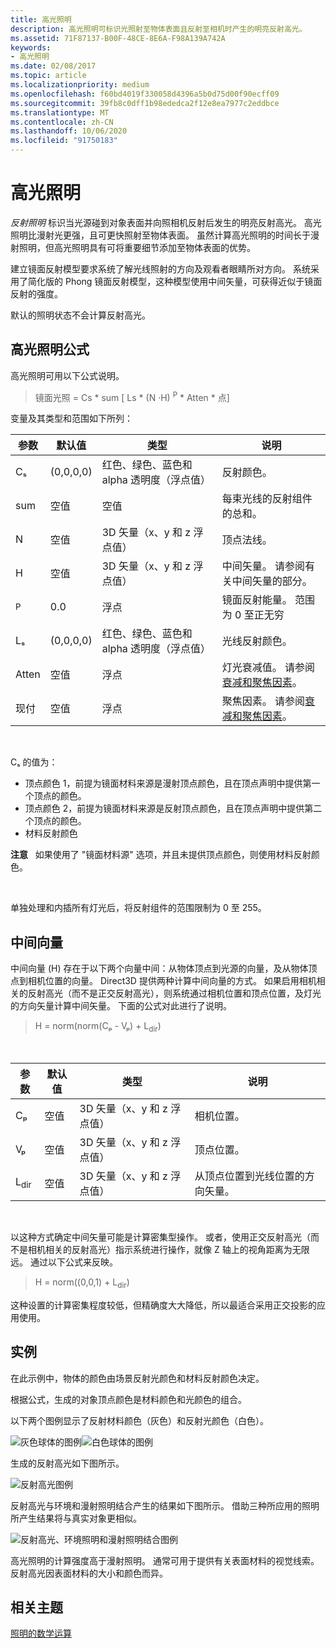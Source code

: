 ```yaml
---
title: 高光照明
description: 高光照明可标识光照射至物体表面且反射至相机时产生的明亮反射高光。
ms.assetid: 71F87137-B00F-48CE-8E6A-F98A139A742A
keywords:
- 高光照明
ms.date: 02/08/2017
ms.topic: article
ms.localizationpriority: medium
ms.openlocfilehash: f60bd4019f330058d4396a5b0d75d00f90ecff09
ms.sourcegitcommit: 39fb8c0dff1b98ededca2f12e8ea7977c2eddbce
ms.translationtype: MT
ms.contentlocale: zh-CN
ms.lasthandoff: 10/06/2020
ms.locfileid: "91750183"
---
```

# <a name="specular-lighting"></a>高光照明


*反射照明* 标识当光源碰到对象表面并向照相机反射后发生的明亮反射高光。 高光照明比漫射光更强，且可更快照射至物体表面。 虽然计算高光照明的时间长于漫射照明，但高光照明具有可将重要细节添加至物体表面的优势。

建立镜面反射模型要求系统了解光线照射的方向及观看者眼睛所对方向。 系统采用了简化版的 Phong 镜面反射模型，这种模型使用中间矢量，可获得近似于镜面反射的强度。

默认的照明状态不会计算反射高光。

## <a name="span-idspecular_lighting_equationspanspan-idspecular_lighting_equationspanspan-idspecular_lighting_equationspanspecular-lighting-equation"></a><span id="Specular_Lighting_Equation"></span><span id="specular_lighting_equation"></span><span id="SPECULAR_LIGHTING_EQUATION"></span>高光照明公式


高光照明可用以下公式说明。

> 镜面光照 = Cs \* sum \[ Ls \* (N ·H) <sup>P</sup> \* Atten \* 点\]

变量及其类型和范围如下所列：

| 参数    | 默认值 | 类型                                                             | 说明                                                                                            |
|--------------|---------------|------------------------------------------------------------------|--------------------------------------------------------------------------------------------------------|
| Cₛ           | (0,0,0,0)     | 红色、绿色、蓝色和 alpha 透明度（浮点值） | 反射颜色。                                                                                        |
| sum          | 空值           | 空值                                                              | 每束光线的反射组件的总和。                                                          |
| N            | 空值           | 3D 矢量（x、y 和 z 浮点值）                    | 顶点法线。                                                                                         |
| H            | 空值           | 3D 矢量（x、y 和 z 浮点值）                    | 中间矢量。 请参阅有关中间矢量的部分。                                                |
| <sup>P</sup> | 0.0           | 浮点                                                   | 镜面反射能量。 范围为 0 至正无穷                                                     |
| Lₛ           | (0,0,0,0)     | 红色、绿色、蓝色和 alpha 透明度（浮点值） | 光线反射颜色。                                                                                  |
| Atten        | 空值           | 浮点                                                   | 灯光衰减值。 请参阅[衰减和聚焦因素](attenuation-and-spotlight-factor.md)。 |
| 现付         | 空值           | 浮点                                                   | 聚焦因素。 请参阅[衰减和聚焦因素](attenuation-and-spotlight-factor.md)。        |

 

Cₛ 的值为：

-   顶点颜色 1，前提为镜面材料来源是漫射顶点颜色，且在顶点声明中提供第一个顶点的颜色。
-   顶点颜色 2，前提为镜面材料来源是反射顶点颜色，且在顶点声明中提供第二个顶点的颜色。
-   材料反射颜色

**注意**   如果使用了 "镜面材料源" 选项，并且未提供顶点颜色，则使用材料反射颜色。

 

单独处理和内插所有灯光后，将反射组件的范围限制为 0 至 255。

## <a name="span-idthe_halfway_vectorspanspan-idthe_halfway_vectorspanspan-idthe_halfway_vectorspanthe-halfway-vector"></a><span id="The_Halfway_Vector"></span><span id="the_halfway_vector"></span><span id="THE_HALFWAY_VECTOR"></span>中间向量


中间向量 (H) 存在于以下两个向量中间：从物体顶点到光源的向量，及从物体顶点到相机位置的向量。 Direct3D 提供两种计算中间向量的方式。 如果启用相机相关的反射高光（而不是正交反射高光），则系统通过相机位置和顶点位置，及灯光的方向矢量计算中间矢量。 下面的公式对此进行了说明。

> H = norm(norm(Cₚ - Vₚ) + L<sub>dir</sub>)

 

| 参数       | 默认值 | 类型                                          | 说明                                                  |
|-----------------|---------------|-----------------------------------------------|--------------------------------------------------------------|
| Cₚ              | 空值           | 3D 矢量（x、y 和 z 浮点值） | 相机位置。                                             |
| Vₚ              | 空值           | 3D 矢量（x、y 和 z 浮点值） | 顶点位置。                                             |
| L<sub>dir</sub> | 空值           | 3D 矢量（x、y 和 z 浮点值） | 从顶点位置到光线位置的方向矢量。 |

 

以这种方式确定中间矢量可能是计算密集型操作。 或者，使用正交反射高光（而不是相机相关的反射高光）指示系统进行操作，就像 Z 轴上的视角距离为无限远。 通过以下公式来反映。

> H = norm((0,0,1) + L<sub>dir</sub>)

这种设置的计算密集程度较低，但精确度大大降低，所以最适合采用正交投影的应用使用。

## <a name="span-idexamplespanspan-idexamplespanspan-idexamplespanexample"></a><span id="Example"></span><span id="example"></span><span id="EXAMPLE"></span>实例


在此示例中，物体的颜色由场景反射光颜色和材料反射颜色决定。

根据公式，生成的对象顶点颜色是材料颜色和光颜色的组合。

以下两个图例显示了反射材料颜色（灰色）和反射光颜色（白色）。

![灰色球体的图例](images/amb1.jpg)![白色球体的图例](images/lightwhite.jpg)

生成的反射高光如下图所示。

![反射高光图例](images/lights.jpg)

反射高光与环境和漫射照明结合产生的结果如下图所示。 借助三种所应用的照明所产生结果将与真实对象更相似。

![反射高光、环境照明和漫射照明结合图例](images/lightads.jpg)

高光照明的计算强度高于漫射照明。 通常可用于提供有关表面材料的视觉线索。 反射高光因表面材料的大小和颜色而异。

## <a name="span-idrelated-topicsspanrelated-topics"></a><span id="related-topics"></span>相关主题


[照明的数学运算](mathematics-of-lighting.md)

 

 




